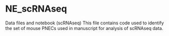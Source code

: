 # NE_scRNAseq
Data files and notebook (scRNAseq)
This file contains code used to identify the set of mouse PNECs used in manuscript for analysis of scRNAseq data. 
